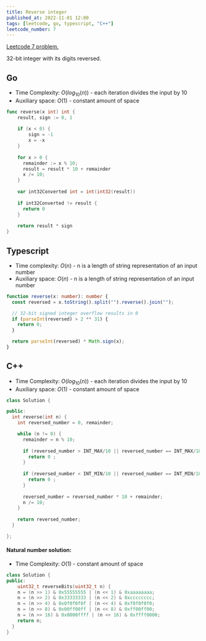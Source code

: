 ```yaml
---
title: Reverse integer
published_at: 2022-11-01 12:00
tags: [leetcode, go, typescript, "C++"]
leetcode_number: 7
---
```


[Leetcode 7 problem.](https://leetcode.com/problems/reverse-integer/)

32-bit integer with its digits reversed.

## Go

- Time Complexity: $O(log_{10}(n))$ - each iteration divides the input by 10
- Auxiliary space: $O(1)$ - constant amount of space

```go
func reverse(x int) int {
	result, sign := 0, 1
 
	if (x < 0) {
		sign = -1
		x = -x
	}
	
	for x > 0 {
	  remainder := x % 10;
	  result = result * 10 + remainder
	  x /= 10;
	}
	
	var int32Converted int = int(int32(result))
	
	if int32Converted != result {
	  return 0
	}
	
	return result * sign
}
```

## Typescript

- Time complexity: $O(n)$ - n is a length of string representation of an input number
- Auxiliary space: $O(n)$ - n is a length of string representation of an input number

```typescript
function reverse(x: number): number {
  const reversed = x.toString().split("").reverse().join("");

  // 32-bit signed integer overflow results in 0
  if (parseInt(reversed) > 2 ** 31) {
    return 0;
  }

  return parseInt(reversed) * Math.sign(x);
}
```

## C++

- Time Complexity: $O(log_{10}(n))$ - each iteration divides the input by 10
- Auxiliary space: $O(1)$ - constant amount of space

```cpp
class Solution {

public:
  int reverse(int n) {
    int reversed_number = 0, remainder;

    while (n != 0) {
      remainder = n % 10;
      
      if (reversed_number > INT_MAX/10 || reversed_number == INT_MAX/10 && remainder > 7) {
        return 0 ;
      }
    
      if (reversed_number < INT_MIN/10 || reversed_number == INT_MIN/10 && remainder < -8) {
        return 0 ;
      }
    
      reversed_number = reversed_number * 10 + remainder;
      n /= 10;
    }	  
    
    return reversed_number;
  }

};
```

#### Natural number solution:

- Time Complexity: $O(1)$ - constant amount of space

```cpp
class Solution {
public:
    uint32_t reverseBits(uint32_t n) {
    n = (n >> 1) & 0x55555555 | (n << 1) & 0xaaaaaaaa;
    n = (n >> 2) & 0x33333333 | (n << 2) & 0xcccccccc;
    n = (n >> 4) & 0x0f0f0f0f | (n << 4) & 0xf0f0f0f0;
    n = (n >> 8) & 0x00ff00ff | (n << 8) & 0xff00ff00;
    n = (n >> 16) & 0x0000ffff | (n << 16) & 0xffff0000;
    return n;
  }
}
```
